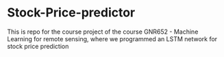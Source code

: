 # Stock-Price-predictor
This is repo for the course project of the course GNR652 - Machine Learning for remote sensing, where we programmed an LSTM network for stock price prediction
